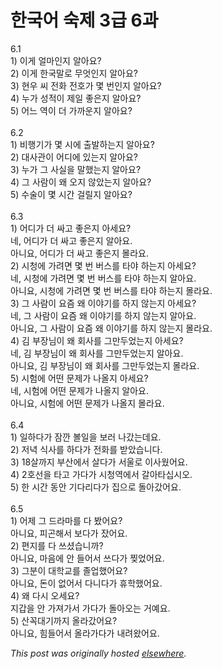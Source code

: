 # 한국어 숙제 3급 6과

<p>6.1<br>1) &#51060;&#44172; &#50620;&#47560;&#51064;&#51648; &#50508;&#50500;&#50836;?<br>2) &#51060;&#44172; &#54620;&#44397;&#47568;&#47196; &#47924;&#50631;&#51064;&#51648; &#50508;&#50500;&#50836;?<br>3) &#54788;&#50864; &#50472; &#51204;&#54868; &#51204;&#54840;&#44032; &#47751; &#48264;&#51064;&#51648; &#50508;&#50500;&#50836;?<br>4) &#45572;&#44032; &#49457;&#51201;&#51060; &#51228;&#51068; &#51339;&#51008;&#51648; &#50508;&#50500;&#50836;?<br>5) &#50612;&#45712; &#50669;&#51060; &#45908; &#44032;&#44620;&#50868;&#51648; &#50508;&#50500;&#50836;?<br><br>6.2<br>1) &#48708;&#54665;&#44592;&#44032; &#47751; &#49884;&#50640; &#52636;&#48156;&#54616;&#45716;&#51648; &#50508;&#50500;&#50836;?<br>2) &#45824;&#49324;&#44288;&#51060; &#50612;&#46356;&#50640; &#51080;&#45716;&#51648; &#50508;&#50500;&#50836;?<br>3) &#45572;&#44032; &#44536; &#49324;&#49892;&#51012; &#47568;&#54664;&#45716;&#51648; &#50508;&#50500;&#50836;?<br>4) &#44536; &#49324;&#46988;&#51060; &#50780; &#50724;&#51648; &#50506;&#50520;&#45716;&#51648; &#50508;&#50500;&#50836;?<br>5) &#49688;&#49696;&#51060; &#47751; &#49884;&#44036; &#44152;&#47540;&#51648; &#50508;&#50500;&#50836;?<br><br>6.3<br>1) &#50612;&#46356;&#44032; &#45908; &#49912;&#44256; &#51339;&#51008;&#51648; &#50500;&#49464;&#50836;?<br>&#45348;, &#50612;&#46356;&#44032; &#45908; &#49912;&#44256; &#51339;&#51008;&#51648; &#50508;&#50500;&#50836;.<br>&#50500;&#45768;&#50836;, &#50612;&#46356;&#44032; &#45908; &#49912;&#44256; &#51339;&#51008;&#51648; &#47792;&#46972;&#50836;.<br>2) &#49884;&#52397;&#50640; &#44032;&#47140;&#47732; &#47751; &#48264; &#48260;&#49828;&#47484; &#53440;&#50556; &#54616;&#45716;&#51648; &#50500;&#49464;&#50836;?<br>&#45348;, &#49884;&#52397;&#50640; &#44032;&#47140;&#47732; &#47751; &#48264; &#48260;&#49828;&#47484; &#53440;&#50556; &#54616;&#45716;&#51648; &#50508;&#50500;&#50836;.<br>&#50500;&#45768;&#50836;, &#49884;&#52397;&#50640; &#44032;&#47140;&#47732; &#47751; &#48264; &#48260;&#49828;&#47484; &#53440;&#50556; &#54616;&#45716;&#51648; &#47792;&#46972;&#50836;.<br>3) &#44536; &#49324;&#46988;&#51060; &#50836;&#51608; &#50780; &#51060;&#50556;&#44592;&#47484; &#54616;&#51648; &#50506;&#45716;&#51648; &#50500;&#49464;&#50836;?<br>&#45348;, &#44536; &#49324;&#46988;&#51060; &#50836;&#51608; &#50780; &#51060;&#50556;&#44592;&#47484; &#54616;&#51648; &#50506;&#45716;&#51648; &#50508;&#50500;&#50836;.<br>&#50500;&#45768;&#50836;, &#44536; &#49324;&#46988;&#51060; &#50836;&#51608; &#50780; &#51060;&#50556;&#44592;&#47484; &#54616;&#51648; &#50506;&#45716;&#51648; &#47792;&#46972;&#50836;.<br>4) &#44608; &#48512;&#51109;&#45784;&#51060; &#50780; &#54924;&#49324;&#47484; &#44536;&#47564;&#46160;&#50632;&#45716;&#51648; &#50500;&#49464;&#50836;?<br>&#45348;, &#44608; &#48512;&#51109;&#45784;&#51060; &#50780; &#54924;&#49324;&#47484; &#44536;&#47564;&#46160;&#50632;&#45716;&#51648; &#50508;&#50500;&#50836;.<br>&#50500;&#45768;&#50836;, &#44608; &#48512;&#51109;&#45784;&#51060; &#50780; &#54924;&#49324;&#47484; &#44536;&#47564;&#46160;&#50632;&#45716;&#51648; &#47792;&#46972;&#50836;.<br>5) &#49884;&#54744;&#50640; &#50612;&#46500; &#47928;&#51228;&#44032; &#45208;&#50732;&#51648; &#50500;&#49464;&#50836;?<br>&#45348;, &#49884;&#54744;&#50640; &#50612;&#46500; &#47928;&#51228;&#44032; &#45208;&#50732;&#51648; &#50508;&#50500;&#50836;.<br>&#50500;&#45768;&#50836;, &#49884;&#54744;&#50640; &#50612;&#46500; &#47928;&#51228;&#44032; &#45208;&#50732;&#51648; &#47792;&#46972;&#50836;.<br><br>6.4<br>1) &#51068;&#54616;&#45796;&#44032; &#51104;&#44624; &#48380;&#51068;&#51012; &#48372;&#47084; &#45208;&#44052;&#45716;&#45936;&#50836;.<br>2) &#51200;&#45377; &#49885;&#49324;&#47484; &#54616;&#45796;&#44032; &#51204;&#54868;&#47484; &#48155;&#50520;&#49845;&#45768;&#45796;.<br>3) 18&#49332;&#44620;&#51648; &#48512;&#49328;&#50640;&#49436; &#49332;&#45796;&#44032; &#49436;&#50872;&#47196; &#51060;&#49324;&#50912;&#50612;&#50836;.<br>4) 2&#54840;&#49440;&#51012; &#53440;&#44256; &#44032;&#45796;&#44032; &#49884;&#52397;&#50669;&#50640;&#49436; &#44040;&#50500;&#53440;&#49901;&#49884;&#50724;.<br>5) &#54620; &#49884;&#44036; &#46041;&#50504; &#44592;&#45796;&#47532;&#45796;&#44032; &#51665;&#51004;&#47196; &#46028;&#50500;&#44052;&#50612;&#50836;.<br><br>6.5<br>1) &#50612;&#51228; &#44536; &#46300;&#46972;&#47560;&#47484; &#45796; &#48420;&#50612;&#50836;?<br>&#50500;&#45768;&#50836;, &#54588;&#44260;&#54644;&#49436; &#48372;&#45796;&#44032; &#51108;&#50612;&#50836;.<br>2) &#54200;&#51648;&#47484; &#45796; &#50416;&#49512;&#49845;&#45768;&#44620;?<br>&#50500;&#45768;&#50836;, &#47560;&#51020;&#50640; &#50504; &#46308;&#50612;&#49436; &#50416;&#45796;&#44032; &#52258;&#50632;&#50612;&#50836;.<br>3) &#44536;&#48516;&#51060; &#45824;&#54617;&#44368;&#47484; &#51320;&#50629;&#54664;&#50612;&#50836;?<br>&#50500;&#45768;&#50836;, &#46024;&#51060; &#50630;&#50612;&#49436; &#45796;&#45768;&#45796;&#44032; &#55092;&#54617;&#54664;&#50612;&#50836;.<br>4) &#50780; &#45796;&#49884; &#50724;&#49464;&#50836;?<br>&#51648;&#44049;&#51012; &#50504; &#44032;&#51256;&#44032;&#49436; &#44032;&#45796;&#44032; &#46028;&#50500;&#50724;&#45716; &#44144;&#50696;&#50836;.<br>5) &#49328;&#44845;&#45824;&#44592;&#44620;&#51648; &#50732;&#46972;&#44052;&#50612;&#50836;?<br>&#50500;&#45768;&#50836;, &#55192;&#46308;&#50612;&#49436; &#50732;&#46972;&#44032;&#45796;&#44032; &#45236;&#47140;&#50772;&#50612;&#50836;.</p>


*This post was originally hosted [elsewhere](http://planspace.blogspot.com/2009/04/3-6.html).*
